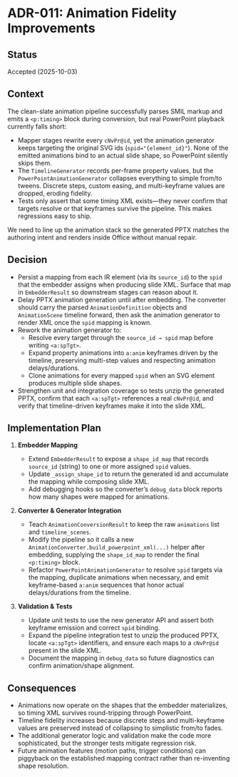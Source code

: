# ADR-011: Animation Fidelity Improvements

## Status
Accepted (2025-10-03)

## Context
The clean-slate animation pipeline successfully parses SMIL markup and emits a `<p:timing>` block during conversion, but real PowerPoint playback currently falls short:

- Mapper stages rewrite every `cNvPr@id`, yet the animation generator keeps targeting the original SVG ids (`spid="{element_id}"`). None of the emitted animations bind to an actual slide shape, so PowerPoint silently skips them.
- The `TimelineGenerator` records per-frame property values, but the `PowerPointAnimationGenerator` collapses everything to simple from/to tweens. Discrete steps, custom easing, and multi-keyframe values are dropped, eroding fidelity.
- Tests only assert that some timing XML exists—they never confirm that targets resolve or that keyframes survive the pipeline. This makes regressions easy to ship.

We need to line up the animation stack so the generated PPTX matches the authoring intent and renders inside Office without manual repair.

## Decision
- Persist a mapping from each IR element (via its `source_id`) to the `spid` that the embedder assigns when producing slide XML. Surface that map in `EmbedderResult` so downstream stages can reason about it.
- Delay PPTX animation generation until after embedding. The converter should carry the parsed `AnimationDefinition` objects and `AnimationScene` timeline forward, then ask the animation generator to render XML once the `spid` mapping is known.
- Rework the animation generator to:
  - Resolve every target through the `source_id → spid` map before writing `<a:spTgt>`.
  - Expand property animations into `a:anim` keyframes driven by the timeline, preserving multi-step values and respecting animation delays/durations.
  - Clone animations for every mapped `spid` when an SVG element produces multiple slide shapes.
- Strengthen unit and integration coverage so tests unzip the generated PPTX, confirm that each `<a:spTgt>` references a real `cNvPr@id`, and verify that timeline-driven keyframes make it into the slide XML.

## Implementation Plan
1. **Embedder Mapping**
   - Extend `EmbedderResult` to expose a `shape_id_map` that records `source_id` (string) to one or more assigned `spid` values.
   - Update `_assign_shape_id` to return the generated id and accumulate the mapping while composing slide XML.
   - Add debugging hooks so the converter’s `debug_data` block reports how many shapes were mapped for animations.

2. **Converter & Generator Integration**
   - Teach `AnimationConversionResult` to keep the raw `animations` list and `timeline_scenes`.
   - Modify the pipeline so it calls a new `AnimationConverter.build_powerpoint_xml(...)` helper after embedding, supplying the `shape_id_map` to render the final `<p:timing>` block.
   - Refactor `PowerPointAnimationGenerator` to resolve `spid` targets via the mapping, duplicate animations when necessary, and emit keyframe-based `a:anim` sequences that honor actual delays/durations from the timeline.

3. **Validation & Tests**
   - Update unit tests to use the new generator API and assert both keyframe emission and correct `spid` binding.
   - Expand the pipeline integration test to unzip the produced PPTX, locate `<a:spTgt>` identifiers, and ensure each maps to a `cNvPr@id` present in the slide XML.
   - Document the mapping in `debug_data` so future diagnostics can confirm animation/shape alignment.

## Consequences
- Animations now operate on the shapes that the embedder materializes, so timing XML survives round-tripping through PowerPoint.
- Timeline fidelity increases because discrete steps and multi-keyframe values are preserved instead of collapsing to simplistic from/to fades.
- The additional generator logic and validation make the code more sophisticated, but the stronger tests mitigate regression risk.
- Future animation features (motion paths, trigger conditions) can piggyback on the established mapping contract rather than re-inventing shape resolution.
